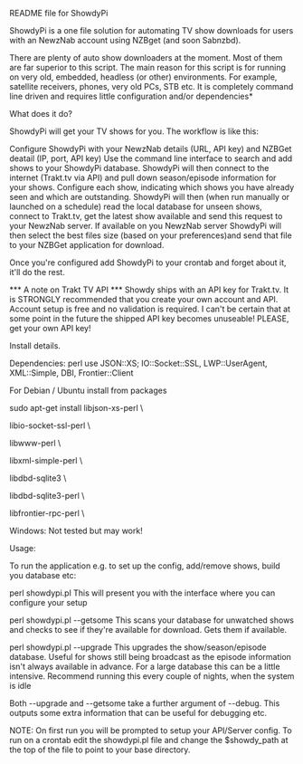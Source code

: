 README file for ShowdyPi

ShowdyPi is a one file solution for automating TV show downloads for users with an NewzNab account using NZBget (and soon Sabnzbd).

There are plenty of auto show downloaders at the moment. Most of them are far superior to this script. The main reason for this script is for running on very old, embedded, headless (or other) environments. For example, satellite receivers, phones, very old PCs, STB etc. It is completely command line driven and requires little configuration and/or dependencies*

What does it do?

ShowdyPi will get your TV shows for you. The workflow is like this:

Configure ShowdyPi with your NewzNab details (URL, API key) and NZBGet deatail (IP, port, API key)
Use the command line interface to search and add shows to your ShowdyPi database.
ShowdyPi will then connect to the internet (Trakt.tv via API) and pull down season/episode information for your shows.
Configure each show, indicating which shows you have already seen and which are outstanding.
ShowdyPi will then (when run manually or launched on a schedule) read the local database for unseen shows, connect to Trakt.tv, get the latest show available and send this request to your NewzNab server.
If available on you NewzNab server ShowdyPi will then select the best files size (based on your preferences)and send that file to your NZBGet application for download.

Once you're configured add ShowdyPi to your crontab and forget about it, it'll do the rest.

*** A note on Trakt TV API ***
Showdy ships with an API key for Trakt.tv. It is STRONGLY recommended that you create your own account and API. Account setup is free and no validation is required.
I can't be certain that at some point in the future the shipped API key becomes unuseable! PLEASE, get your own API key!

Install details. 

Dependencies: perl use JSON::XS; IO::Socket::SSL, LWP::UserAgent, XML::Simple, DBI, Frontier::Client

For Debian / Ubuntu install from packages

sudo apt-get install libjson-xs-perl \

libio-socket-ssl-perl \ 
 
libwww-perl \

libxml-simple-perl \

libdbd-sqlite3 \

libdbd-sqlite3-perl \

libfrontier-rpc-perl \


Windows: Not tested but may work!

Usage:

To run the application e.g. to set up the config, add/remove shows, build you database etc:

perl showdypi.pl
This will present you with the interface where you can configure your setup

perl showdypi.pl --getsome
This scans your database for unwatched shows and checks to see if they're available for download. Gets them if available.

perl showdypi.pl --upgrade
This upgrades the show/season/episode database. Useful for shows still being broadcast as the episode information isn't always available in advance. For a large database this can be a little intensive. 
Recommend running this every couple of nights, when the system is idle

Both --upgrade and --getsome take a further argument of --debug. This outputs some extra information that can be useful for debugging etc.

NOTE: On first run you will be prompted to setup your API/Server config.
To run on a crontab edit the showdypi.pl file and change the $showdy_path at the top of the file to point to your base directory. 
